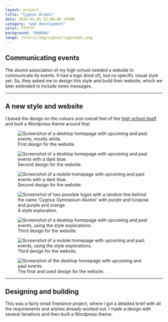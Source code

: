 ```yaml
---
layout: project
title: "Cygnus Alumni"
date: 2019-01-05 12:00:00 +0100
category: "web development"
color: ffffff
background: "000066"
image: /static/img/cygnus/cygnus@2x.png
---
```


## Communicating events

The alumni association of my high school needed a website to communicate its events. It had a logo (kind of), but no specific visual style yet. So, they asked me to design this style and build their website, which we later extended to include news messages.

---

## A new style and website

I based the design on the colours and overall feel of the [high school itself](http://www.cygnusgymnasium.nl/) and built a Wordpress theme around that.

<div class="project__picture-group">

  <figure class="project__picture">
    <img class="project__image" alt="Screenshot of a desktop homepage with upcoming and past events, mostly white."
      srcset="/static/img/cygnus/desktop-1.png 1x,
        /static/img/cygnus/desktop-1@2x.png 2x"
      src="/static/img/cygnus/desktop-1.png">
    <figcaption class="project__caption">
      First design for the website.
    </figcaption>
  </figure>

  <figure class="project__picture">
    <img class="project__image" alt="Screenshot of a desktop homepage with upcoming and past events with a dark blue."
      srcset="/static/img/cygnus/desktop-2.png 1x,
        /static/img/cygnus/desktop-2.png 2x"
      src="/static/img/cygnus/desktop-2.png">
    <figcaption class="project__caption">
      Second design for the website.
    </figcaption>
  </figure>

  <figure class="project__picture">
    <img class="project__image" alt="Screenshot of a mobile homepage with upcoming and past events with a dark blue."
      srcset="/static/img/cygnus/mobile-2.png 1x,
        /static/img/cygnus/mobile-2.png 2x"
      src="/static/img/cygnus/mobile-2.png">
    <figcaption class="project__caption">
      Second design for the website.
    </figcaption>
  </figure>

  <figure class="project__picture">
    <img class="project__image" alt="Screenshot of two possible logos with a random line behind the name ‘Cygnus Gymnasium Alumni’ with purple and turqoise and purple and orange."
      srcset="/static/img/cygnus/style-exploration.png 1x,
        /static/img/cygnus/style-exploration.png 2x"
      src="/static/img/cygnus/style-exploration.png">
    <figcaption class="project__caption">
      A style exploration.
    </figcaption>
  </figure>

  <figure class="project__picture">
    <img class="project__image" alt="Screenshot of a desktop homepage with upcoming and past events, using the style explorations."
      srcset="/static/img/cygnus/desktop-3.png 1x,
        /static/img/cygnus/desktop-3.png 2x"
      src="/static/img/cygnus/desktop-3.png">
    <figcaption class="project__caption">
      Third design for the website.
    </figcaption>
  </figure>

  <figure class="project__picture">
    <img class="project__image" alt="Screenshot of a mobile homepage with upcoming and past events, using the style explorations."
      srcset="/static/img/cygnus/mobile-3.png 1x,
        /static/img/cygnus/mobile-3.png 2x"
      src="/static/img/cygnus/mobile-3.png">
    <figcaption class="project__caption">
      Third design for the website.
    </figcaption>
  </figure>

  <figure class="project__picture">
    <img class="project__image" alt="Screenshot of the desktop homepage with upcoming and past events."
      srcset="/static/img/cygnus/frontpage.png 1x,
        /static/img/cygnus/frontpage@2x.png 2x"
      src="/static/img/cygnus/frontpage.png">
    <figcaption class="project__caption">
      The final and used design for the website.
    </figcaption>
  </figure>

</div>


---

## Designing and building

This was a fairly small freelance project, where I got a detailed brief with all the requirements and wishes already worked out. I made a design with several iterations and then built a Wordpress theme.
